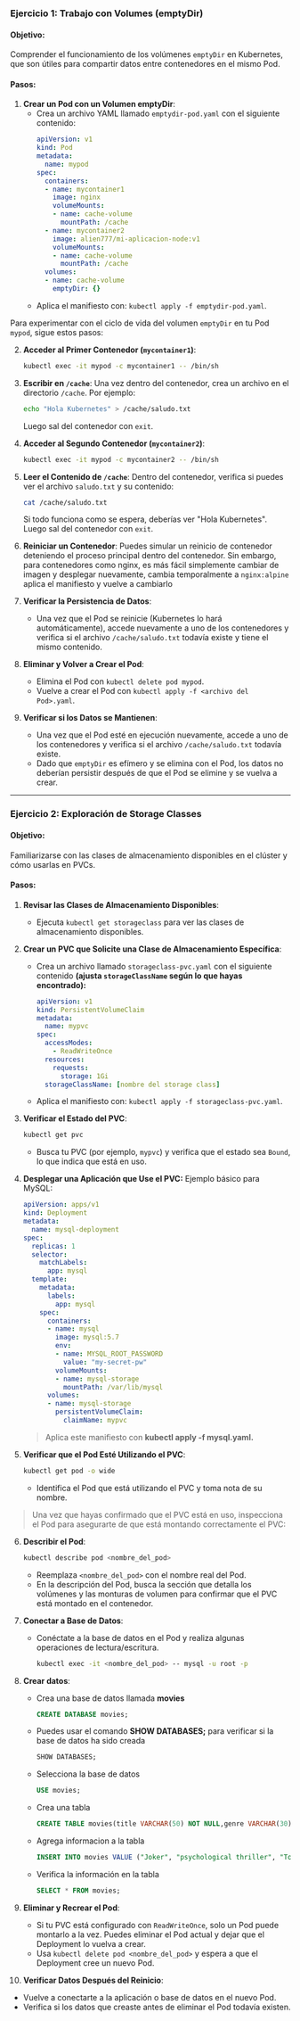### Ejercicio 1: Trabajo con Volumes (emptyDir)

#### Objetivo:
Comprender el funcionamiento de los volúmenes `emptyDir` en Kubernetes, que son útiles para compartir datos entre contenedores en el mismo Pod.

#### Pasos:

1. **Crear un Pod con un Volumen emptyDir**:
   - Crea un archivo YAML llamado `emptydir-pod.yaml` con el siguiente contenido:
     ```yaml
     apiVersion: v1
     kind: Pod
     metadata:
       name: mypod
     spec:
       containers:
       - name: mycontainer1
         image: nginx
         volumeMounts:
         - name: cache-volume
           mountPath: /cache
       - name: mycontainer2
         image: alien777/mi-aplicacion-node:v1
         volumeMounts:
         - name: cache-volume
           mountPath: /cache
       volumes:
       - name: cache-volume
         emptyDir: {}
     ```
   - Aplica el manifiesto con: `kubectl apply -f emptydir-pod.yaml`.

Para experimentar con el ciclo de vida del volumen `emptyDir` en tu Pod `mypod`, sigue estos pasos:

2. **Acceder al Primer Contenedor (`mycontainer1`)**:
   ```bash
   kubectl exec -it mypod -c mycontainer1 -- /bin/sh
   ```

3. **Escribir en `/cache`**:
   Una vez dentro del contenedor, crea un archivo en el directorio `/cache`. Por ejemplo:
   ```bash
   echo "Hola Kubernetes" > /cache/saludo.txt
   ```
   Luego sal del contenedor con `exit`.

4. **Acceder al Segundo Contenedor (`mycontainer2`)**:
   ```bash
   kubectl exec -it mypod -c mycontainer2 -- /bin/sh
   ```

5. **Leer el Contenido de `/cache`**:
   Dentro del contenedor, verifica si puedes ver el archivo `saludo.txt` y su contenido:
   ```bash
   cat /cache/saludo.txt
   ```
   Si todo funciona como se espera, deberías ver "Hola Kubernetes". Luego sal del contenedor con `exit`.

6. **Reiniciar un Contenedor**:
   Puedes simular un reinicio de contenedor deteniendo el proceso principal dentro del contenedor. Sin embargo, para contenedores como nginx, es más fácil simplemente cambiar de imagen y desplegar nuevamente, cambia temporalmente a `nginx:alpine` aplica el manifiesto y vuelve a cambiarlo

7. **Verificar la Persistencia de Datos**:
   - Una vez que el Pod se reinicie (Kubernetes lo hará automáticamente), accede nuevamente a uno de los contenedores y verifica si el archivo `/cache/saludo.txt` todavía existe y tiene el mismo contenido.

8. **Eliminar y Volver a Crear el Pod**:
   - Elimina el Pod con `kubectl delete pod mypod`.
   - Vuelve a crear el Pod con `kubectl apply -f <archivo del Pod>.yaml`.

9. **Verificar si los Datos se Mantienen**:
   - Una vez que el Pod esté en ejecución nuevamente, accede a uno de los contenedores y verifica si el archivo `/cache/saludo.txt` todavía existe.
   - Dado que `emptyDir` es efímero y se elimina con el Pod, los datos no deberían persistir después de que el Pod se elimine y se vuelva a crear.

--- 
### Ejercicio 2: Exploración de Storage Classes

#### Objetivo:
Familiarizarse con las clases de almacenamiento disponibles en el clúster y cómo usarlas en PVCs.

#### Pasos:

1. **Revisar las Clases de Almacenamiento Disponibles**:
   - Ejecuta `kubectl get storageclass` para ver las clases de almacenamiento disponibles.

2. **Crear un PVC que Solicite una Clase de Almacenamiento Específica**:
   - Crea un archivo llamado `storageclass-pvc.yaml` con el siguiente contenido **(ajusta `storageClassName` según lo que hayas encontrado):**
     ```yaml
     apiVersion: v1
     kind: PersistentVolumeClaim
     metadata:
       name: mypvc
     spec:
       accessModes:
         - ReadWriteOnce
       resources:
         requests:
           storage: 1Gi
       storageClassName: [nombre del storage class]
     ```
   - Aplica el manifiesto con: `kubectl apply -f storageclass-pvc.yaml`.





3. **Verificar el Estado del PVC**:
   ```bash
   kubectl get pvc
   ```
   - Busca tu PVC (por ejemplo, `mypvc`) y verifica que el estado sea `Bound`, lo que indica que está en uso.


4. **Desplegar una Aplicación que Use el PVC:**
   Ejemplo básico para MySQL:
   ```yaml
   apiVersion: apps/v1
   kind: Deployment
   metadata:
     name: mysql-deployment
   spec:
     replicas: 1
     selector:
       matchLabels:
         app: mysql
     template:
       metadata:
         labels:
           app: mysql
       spec:
         containers:
         - name: mysql
           image: mysql:5.7
           env:
           - name: MYSQL_ROOT_PASSWORD
             value: "my-secret-pw"
           volumeMounts:
           - name: mysql-storage
             mountPath: /var/lib/mysql
         volumes:
         - name: mysql-storage
           persistentVolumeClaim:
             claimName: mypvc
   ```
   > Aplica este manifiesto con **kubectl apply -f mysql.yaml.**

5. **Verificar que el Pod Esté Utilizando el PVC**:
   ```bash
   kubectl get pod -o wide
   ```
   - Identifica el Pod que está utilizando el PVC y toma nota de su nombre.

> Una vez que hayas confirmado que el PVC está en uso, inspecciona el Pod para asegurarte de que está montando correctamente el PVC:

6. **Describir el Pod**:
   ```bash
   kubectl describe pod <nombre_del_pod>
   ```
   - Reemplaza `<nombre_del_pod>` con el nombre real del Pod.
   - En la descripción del Pod, busca la sección que detalla los volúmenes y las monturas de volumen para confirmar que el PVC está montado en el contenedor.

7. **Conectar a Base de Datos**:
   - Conéctate a la base de datos en el Pod y realiza algunas operaciones de lectura/escritura. 
     ```bash
     kubectl exec -it <nombre_del_pod> -- mysql -u root -p
     ```

8. **Crear datos**:
   - Crea una base de datos llamada **movies**
     ```sql
     CREATE DATABASE movies;
     ```
   - Puedes usar el comando **SHOW DATABASES;** para verificar si la base de datos ha sido creada
     ```sql
     SHOW DATABASES;
     ```
   - Selecciona la base de datos
     ```sql
     USE movies;
     ```
   - Crea una tabla
     ```sql
     CREATE TABLE movies(title VARCHAR(50) NOT NULL,genre VARCHAR(30) NOT NULL,director VARCHAR(60) NOT NULL,release_year INT NOT NULL,PRIMARY KEY(title));
     ```
   - Agrega informacion a la tabla
     ```sql
     INSERT INTO movies VALUE ("Joker", "psychological thriller", "Todd Phillips", 2019);
     ```
   - Verifica la información en la tabla
     ```sql
     SELECT * FROM movies;
     ```

9. **Eliminar y Recrear el Pod**:
   - Si tu PVC está configurado con `ReadWriteOnce`, solo un Pod puede montarlo a la vez. Puedes eliminar el Pod actual y dejar que el Deployment lo vuelva a crear.
   - Usa `kubectl delete pod <nombre_del_pod>` y espera a que el Deployment cree un nuevo Pod.

10. **Verificar Datos Después del Reinicio**:
   - Vuelve a conectarte a la aplicación o base de datos en el nuevo Pod.
   - Verifica si los datos que creaste antes de eliminar el Pod todavía existen.

